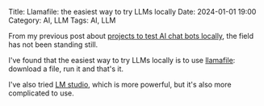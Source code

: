 Title: Llamafile: the easiest way to try LLMs locally
Date: 2024-01-01 19:00
Category: AI, LLM
Tags: AI, LLM

From my previous post about [projects to test AI chat bots
locally](https://jentrialgo.github.io/projects-to-test-ai-chat-bots-locally.html#projects-to-test-ai-chat-bots-locally),
the field has not been standing still.

I've found that the easiest way to try LLMs locally is to use
[llamafile](https://github.com/Mozilla-Ocho/llamafile): download a file, run it
 and that's it.

I've also tried [LM studio](https://lmstudio.ai/), which is more powerful, but
it's also more complicated to use.



